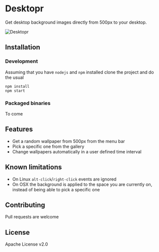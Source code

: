 # Desktopr

Get desktop background images directly from 500px to your desktop.

![Desktopr](http://fernandodominguez.me/assets/images/latest.gif)

## Installation

### Development

Assuming that you have `nodejs` and `npm` installed clone the project and do the usual

```
npm install
npm start
```

### Packaged binaries

To come

## Features

- Get a random wallpaper from 500px from the menu bar
- Pick a specific one from the gallery
- Change wallpapers automatically in a user defined time interval

## Known limitations

- On Linux `alt-click`/`right-click` events are ignored
- On OSX the background is applied to the space you are currently on, instead of being able to pick a specific one

## Contributing

Pull requests are welcome

## License

Apache License v2.0
